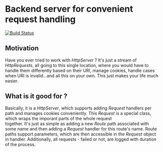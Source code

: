 # Backend server for convenient request handling
[![Build Status](https://drone.io/github.com/cleandart/clean_backend/status.png)](https://drone.io/github.com/cleandart/clean_backend/latest)

## Motivation

Have you ever tried to work with *HttpServer* ? It's just a stream of *HttpRequests*, all going to
this single location, where you would have to handle them differently based on their URI, manage 
cookies, handle cases when URI is invalid...and all this on your own. This just makes your life
much easier.

## What is it good for ?

Basically, it is a *HttpServer*, which supports adding *Request* handlers per path and manages cookies 
conveniently. This *Request* is a special class, which wraps the imporant parts of the whole request  
together. It's just as simple as adding a new *Route* path associated with some name and then 
adding a *Request* handler for this route's name. Route paths support parameters, which are then accessible 
in the *Request* object in handler. Additionally, all requests - failed or not, are logged with duration of the process. 

